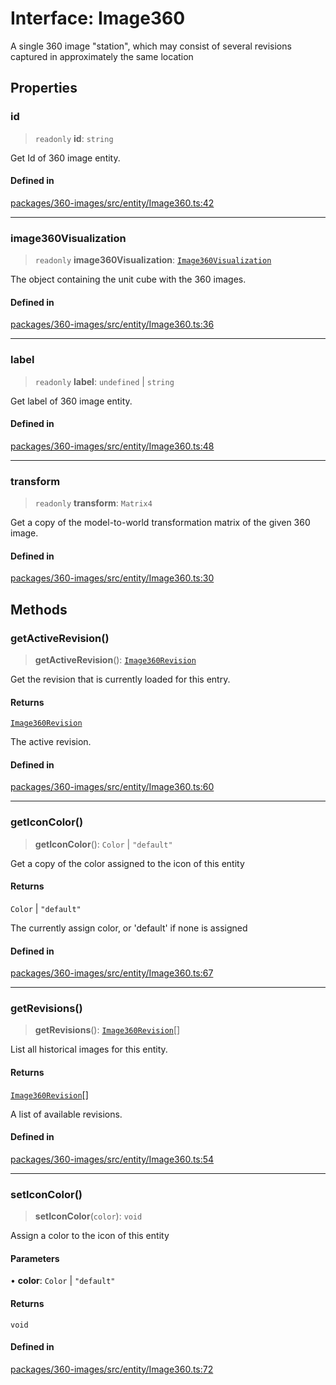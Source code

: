 # Interface: Image360

A single 360 image "station", which may consist of several revisions
captured in approximately the same location

## Properties

### id

> `readonly` **id**: `string`

Get Id of 360 image entity.

#### Defined in

[packages/360-images/src/entity/Image360.ts:42](https://github.com/cognitedata/reveal/blob/3aaed3491dba3f4ba9ecd87f495d35383cc73a1d/viewer/packages/360-images/src/entity/Image360.ts#L42)

***

### image360Visualization

> `readonly` **image360Visualization**: [`Image360Visualization`](Image360Visualization.md)

The object containing the unit cube with the 360 images.

#### Defined in

[packages/360-images/src/entity/Image360.ts:36](https://github.com/cognitedata/reveal/blob/3aaed3491dba3f4ba9ecd87f495d35383cc73a1d/viewer/packages/360-images/src/entity/Image360.ts#L36)

***

### label

> `readonly` **label**: `undefined` \| `string`

Get label of 360 image entity.

#### Defined in

[packages/360-images/src/entity/Image360.ts:48](https://github.com/cognitedata/reveal/blob/3aaed3491dba3f4ba9ecd87f495d35383cc73a1d/viewer/packages/360-images/src/entity/Image360.ts#L48)

***

### transform

> `readonly` **transform**: `Matrix4`

Get a copy of the model-to-world transformation matrix
of the given 360 image.

#### Defined in

[packages/360-images/src/entity/Image360.ts:30](https://github.com/cognitedata/reveal/blob/3aaed3491dba3f4ba9ecd87f495d35383cc73a1d/viewer/packages/360-images/src/entity/Image360.ts#L30)

## Methods

### getActiveRevision()

> **getActiveRevision**(): [`Image360Revision`](Image360Revision.md)

Get the revision that is currently loaded for this entry.

#### Returns

[`Image360Revision`](Image360Revision.md)

The active revision.

#### Defined in

[packages/360-images/src/entity/Image360.ts:60](https://github.com/cognitedata/reveal/blob/3aaed3491dba3f4ba9ecd87f495d35383cc73a1d/viewer/packages/360-images/src/entity/Image360.ts#L60)

***

### getIconColor()

> **getIconColor**(): `Color` \| `"default"`

Get a copy of the color assigned to the icon of this entity

#### Returns

`Color` \| `"default"`

The currently assign color, or 'default' if none is assigned

#### Defined in

[packages/360-images/src/entity/Image360.ts:67](https://github.com/cognitedata/reveal/blob/3aaed3491dba3f4ba9ecd87f495d35383cc73a1d/viewer/packages/360-images/src/entity/Image360.ts#L67)

***

### getRevisions()

> **getRevisions**(): [`Image360Revision`](Image360Revision.md)[]

List all historical images for this entity.

#### Returns

[`Image360Revision`](Image360Revision.md)[]

A list of available revisions.

#### Defined in

[packages/360-images/src/entity/Image360.ts:54](https://github.com/cognitedata/reveal/blob/3aaed3491dba3f4ba9ecd87f495d35383cc73a1d/viewer/packages/360-images/src/entity/Image360.ts#L54)

***

### setIconColor()

> **setIconColor**(`color`): `void`

Assign a color to the icon of this entity

#### Parameters

• **color**: `Color` \| `"default"`

#### Returns

`void`

#### Defined in

[packages/360-images/src/entity/Image360.ts:72](https://github.com/cognitedata/reveal/blob/3aaed3491dba3f4ba9ecd87f495d35383cc73a1d/viewer/packages/360-images/src/entity/Image360.ts#L72)
